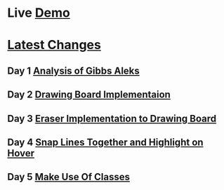 ﻿# Live [Demo](https://omkarmraskar.github.io/Aleks/)

# [Latest Changes](https://github.com/omkarmraskar/Aleks/tree/Dev)

## Day 1 [Analysis of Gibbs Aleks](https://github.com/omkarmraskar/Aleks/blob/main/Day1.md)
## Day 2 [Drawing Board Implementaion](https://github.com/omkarmraskar/Aleks/tree/Day-2)
## Day 3 [Eraser Implementation to Drawing Board](https://github.com/omkarmraskar/Aleks/tree/Day-3)
## Day 4 [Snap Lines Together and Highlight on Hover](https://github.com/omkarmraskar/Aleks/tree/Day-4)
## Day 5 [Make Use Of Classes](https://github.com/omkarmraskar/Aleks/tree/Day-5)

